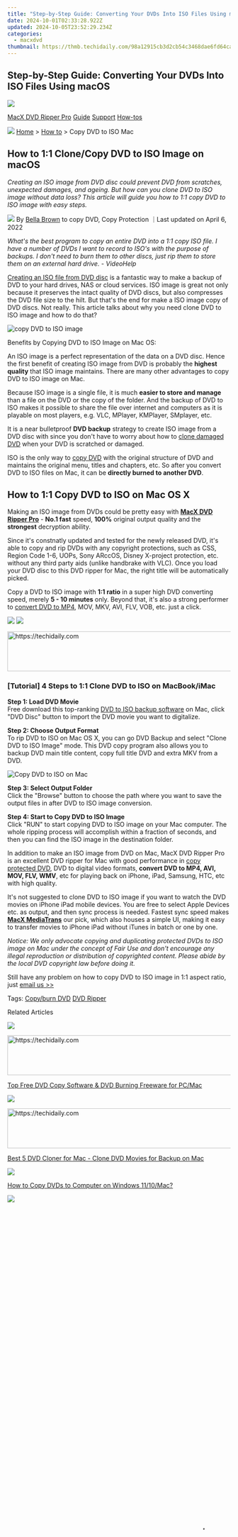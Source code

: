 ```yaml
---
title: "Step-by-Step Guide: Converting Your DVDs Into ISO Files Using macOS"
date: 2024-10-01T02:33:28.922Z
updated: 2024-10-05T23:52:29.234Z
categories:
  - macxdvd
thumbnail: https://thmb.techidaily.com/98a12915cb3d2cb54c3468dae6fd64cafa98af7144806238fd48ac7236bdda16.jpg
---
```


## Step-by-Step Guide: Converting Your DVDs Into ISO Files Using macOS

[![](https://www.macxdvd.com/mac-dvd-video-converter-how-to/../image-style/new-seo/icon12.png)](https://tools.techidaily.com/macxdvd/products/)

[MacX DVD Ripper Pro](https://tools.techidaily.com/macxdvd/products/) [Guide](https://tools.techidaily.com/macxdvd/products/) [Support](https://tools.techidaily.com/macxdvd/products/) [How-tos](https://tools.techidaily.com/macxdvd/products/) 

![](https://www.macxdvd.com/mac-dvd-video-converter-how-to/../image-style/new-seo/icon7.png) [Home](https://tools.techidaily.com/macxdvd/products/) \> [How to](https://tools.techidaily.com/macxdvd/products/) \> Copy DVD to ISO Mac

## How to 1:1 Clone/Copy DVD to ISO Image on macOS 

_Creating an ISO image from DVD disc could prevent DVD from scratches, unexpected damages, and ageing. But how can you clone DVD to ISO image without data loss? This article will guide you how to 1:1 copy DVD to ISO image with easy steps._ 

![](https://www.macxdvd.com/mac-dvd-video-converter-how-to/../image-style/new-seo/icon6.png) By [Bella Brown](https://www.linkedin.com/in/bella-brown-920145104/) to copy DVD, Copy Protection ｜Last updated on April 6, 2022

_What's the best program to copy an entire DVD into a 1:1 copy ISO file. I have a number of DVDs I want to record to ISO's with the purpose of backups. I don't need to burn them to other discs, just rip them to store them on an external hard drive. - VideoHelp_

[Creating an ISO file from DVD disc](https://tools.techidaily.com/macxdvd/products/) is a fantastic way to make a backup of DVD to your hard drives, NAS or cloud services. ISO image is great not only because it preserves the intact quality of DVD discs, but also compresses the DVD file size to the hilt. But that's the end for make a ISO image copy of DVD discs. Not really. This article talks about why you need clone DVD to ISO image and how to do that? 

![copy DVD to ISO image](https://www.macxdvd.com/mac-dvd-video-converter-how-to/article-image/dvd-to-iso-image.png)

Benefits by Copying DVD to ISO Image on Mac OS: 

An ISO image is a perfect representation of the data on a DVD disc. Hence the first benefit of creating ISO image from DVD is probably the **highest quality** that ISO image maintains. There are many other advantages to copy DVD to ISO image on Mac.

Because ISO image is a single file, it is much **easier to store and manage** than a file on the DVD or the copy of the folder. And the backup of DVD to ISO makes it possible to share the file over internet and computers as it is playable on most players, e.g. VLC, MPlayer, KMPlayer, SMplayer, etc. 

It is a near bulletproof **DVD backup** strategy to create ISO image from a DVD disc with since you don't have to worry about how to [clone damaged DVD](https://tools.techidaily.com/macxdvd/products/) when your DVD is scratched or damaged. 

ISO is the only way to [copy DVD](https://tools.techidaily.com/macxdvd/products/) with the original structure of DVD and maintains the original menu, titles and chapters, etc. So after you convert DVD to ISO files on Mac, it can be **directly burned to another DVD**. 

## How to 1:1 Copy DVD to ISO on Mac OS X 

Making an ISO image from DVDs could be pretty easy with [**MacX DVD Ripper Pro**](https://tools.techidaily.com/macxdvd/products/) \- **No.1 fast** speed, **100%** original output quality and the **strongest** decryption ability. 

Since it's constnatly updated and tested for the newly released DVD, it's able to copy and rip DVDs with any copyright protections, such as CSS, Region Code 1-6, UOPs, Sony ARccOS, Disney X-project protection, etc. without any third party aids (unlike handbrake with VLC). Once you load your DVD disc to this DVD ripper for Mac, the right title will be automatically picked.

 Copy a DVD to ISO image with **1:1 ratio** in a super high DVD converting speed, merely **5 - 10 minutes** only. Beyond that, it's also a strong performer to [convert DVD to MP4](https://tools.techidaily.com/macxdvd/products/), MOV, MKV, AVI, FLV, VOB, etc. just a click.

[![](https://www.macxdvd.com/mac-dvd-video-converter-how-to/../image-style/new-seo/btn-mac.png)](https://tools.techidaily.com/macxdvd/products/) [![](https://www.macxdvd.com/mac-dvd-video-converter-how-to/../image-style/new-seo/btn-win.png)](https://tools.techidaily.com/macxdvd/products/) 

<!-- affiliate ads begin -->
<a href="https://aligracehair.sjv.io/c/5597632/1948895/19272" target="_top" id="1948895">
  <img src="//a.impactradius-go.com/display-ad/19272-1948895" border="0" alt="https://techidaily.com" width="728" height="90"/>
</a>
<img height="0" width="0" src="https://aligracehair.sjv.io/i/5597632/1948895/19272" style="position:absolute;visibility:hidden;" border="0" />
<!-- affiliate ads end -->

### \[Tutorial\] 4 Steps to 1:1 Clone DVD to ISO on MacBook/iMac 

**Step 1: Load DVD Movie**  
 Free download this top-ranking [DVD to ISO backup software](https://tools.techidaily.com/macxdvd/products/) on Mac, click "DVD Disc" button to import the DVD movie you want to digitalize.

**Step 2: Choose Output Format**  
 To rip DVD to ISO on Mac OS X, you can go DVD Backup and select "Clone DVD to ISO Image" mode. This DVD copy program also allows you to backup DVD main title content, copy full title DVD and extra MKV from a DVD. 

![Copy DVD to ISO on Mac](https://www.macxdvd.com/mac-dvd-video-converter-how-to/article-image/zxh-mdrp-061702.jpg)

**Step 3: Select Output Folder**  
Click the "Browse" button to choose the path where you want to save the output files in after DVD to ISO image conversion.

**Step 4: Start to Copy DVD to ISO Image**   
 Click "RUN" to start copying DVD to ISO image on your Mac computer. The whole ripping process will accomplish within a fraction of seconds, and then you can find the ISO image in the destination folder.

In addition to make an ISO image from DVD on Mac, MacX DVD Ripper Pro is an excellent DVD ripper for Mac with good performance in [copy protected DVD](https://tools.techidaily.com/macxdvd/products/), DVD to digital video formats, **convert DVD to MP4, AVI, MOV, FLV, WMV**, etc for playing back on iPhone, iPad, Samsung, HTC, etc with high quality. 

It's not suggested to clone DVD to ISO image if you want to watch the DVD movies on iPhone iPad mobile devices. You are free to select Apple Devices etc. as output, and then sync process is needed. Fastest sync speed makes **[MacX MediaTrans](https://tools.techidaily.com/macxdvd/products/)** our pick, which also houses a simple UI, making it easy to transfer movies to iPhone iPad without iTunes in batch or one by one. 

_Notice: We only advocate copying and duplicating protected DVDs to ISO image on Mac under the concept of Fair Use and don't encourage any illegal reproduction or distribution of copyrighted content. Please abide by the local DVD copyright law before doing it._ 

 Still have any problem on how to copy DVD to ISO image in 1:1 aspect ratio, just [email us >>](https://tools.techidaily.com/macxdvd/products/)

 Tags: [Copy/burn DVD](https://tools.techidaily.com/macxdvd/products/) [DVD Ripper](https://tools.techidaily.com/macxdvd/products/) 

Related Articles

![](https://www.macxdvd.com/mac-dvd-video-converter-how-to/../image-style/new-seo/pic7.jpg)

<!-- affiliate ads begin -->
<a href="https://aligracehair.sjv.io/c/5597632/1975807/19272" target="_top" id="1975807">
  <img src="//a.impactradius-go.com/display-ad/19272-1975807" border="0" alt="https://techidaily.com" width="728" height="90"/>
</a>
<img height="0" width="0" src="https://aligracehair.sjv.io/i/5597632/1975807/19272" style="position:absolute;visibility:hidden;" border="0" />
<!-- affiliate ads end -->

[Top Free DVD Copy Software & DVD Burning Freeware for PC/Mac](https://tools.techidaily.com/macxdvd/products/) 

![](https://www.macxdvd.com/mac-dvd-video-converter-how-to/../image-style/new-seo/pic6.jpg)

<!-- affiliate ads begin -->
<a href="https://appsumo.8odi.net/c/5597632/2123749/7443" target="_top" id="2123749">
  <img src="//a.impactradius-go.com/display-ad/7443-2123749" border="0" alt="https://techidaily.com" width="728" height="90"/>
</a>
<img height="0" width="0" src="https://appsumo.8odi.net/i/5597632/2123749/7443" style="position:absolute;visibility:hidden;" border="0" />
<!-- affiliate ads end -->

[Best 5 DVD Cloner for Mac - Clone DVD Movies for Backup on Mac](https://tools.techidaily.com/macxdvd/products/) 

![](https://www.macxdvd.com/mac-dvd-video-converter-how-to/../image-style/new-seo/pic5.jpg)

[How to Copy DVDs to Computer on Windows 11/10/Mac?](https://tools.techidaily.com/macxdvd/products/) 

![](https://www.macxdvd.com/mac-dvd-video-converter-how-to/../image-style/new-seo/pic4.jpg)

<!-- affiliate ads begin -->
<span id="1531879">
					<video width="864" height="1536" style="cursor:pointer"
           poster="//a.impactradius-go.com/display-clicktoplayimage/1531879.png"
           onclick="if(!this.playClicked){this.play();this.setAttribute('controls',true);this.playClicked=true;}">
	   <source src="//a.impactradius-go.com/display-ad/16446-1531879">
	   <img src="//a.impactradius-go.com/display-clicktoplayimage/1531879.png" style="border: none; height: 100%; width: 100%; object-fit: contain">
	</video>
	<div style="width:540px;text-align:center"><a href="javascript:window.open(decodeURIComponent('https%3A%2F%2Flaganoo.pxf.io%2Fc%2F5597632%2F1531879%2F16446'), '_blank');void(0);">Click here</a></div>
</span>
<img height="0" width="0" src="https://imp.pxf.io/i/5597632/1531879/16446" style="position:absolute;visibility:hidden;" border="0" />
<!-- affiliate ads end -->

[How to Copy and Rip DVD to iMac 4K/5K with Ease](https://tools.techidaily.com/macxdvd/products/) 

![](https://www.macxdvd.com/mac-dvd-video-converter-how-to/../image-style/new-seo/pic3.jpg)

 \[Guide\] Copy DVD to Hard Drive, Computer or External Hard Drive 

![](https://www.macxdvd.com/mac-dvd-video-converter-how-to/../image-style/new-seo/pic2.jpg)

 How to Save DVD to Computer in Digital Formats without Quality Loss

![Digiarty Software](https://www.macxdvd.com/mac-dvd-video-converter-how-to/../icon/logo.png) 

Digiarty Software, Inc. (MacXDVD) is a leader in delivering stable multimedia software applications for worldwide users since its establishment in 2006.

<!-- affiliate ads begin -->
<a href="https://appsumo.8odi.net/c/5597632/2044585/7443" target="_top" id="2044585">
  <img src="//a.impactradius-go.com/display-ad/7443-2044585" border="0" alt="https://techidaily.com" width="728" height="90"/>
</a>
<img height="0" width="0" src="https://appsumo.8odi.net/i/5597632/2044585/7443" style="position:absolute;visibility:hidden;" border="0" />
<!-- affiliate ads end -->

### Hot Products

* [MacX DVD Ripper Pro](https://tools.techidaily.com/macxdvd/products/)
* [MacX Video Converter Pro](https://tools.techidaily.com/macxdvd/products/)
* [MacX MediaTrans](https://tools.techidaily.com/macxdvd/products/)

### Tips and Tricks

* [DVD Topics >>](https://tools.techidaily.com/macxdvd/products/)
* [Video Solutions >>](https://tools.techidaily.com/macxdvd/products/)
* [Data Transfer >>](https://tools.techidaily.com/macxdvd/products/)
* [Online Video >>](https://tools.techidaily.com/macxdvd/products/)
* [Hot Topics >>](https://tools.techidaily.com/macxdvd/products/)

### Company

* [About Us >>](https://tools.techidaily.com/macxdvd/products/)
* [Tech & Sales FAQ >>](https://tools.techidaily.com/macxdvd/products/)
* [User Guides >>](https://tools.techidaily.com/macxdvd/products/)
* [Contact Us >>](https://tools.techidaily.com/macxdvd/products/)
* [Partner >>](https://tools.techidaily.com/macxdvd/products/)

[Home](https://tools.techidaily.com/macxdvd/products/) | [About](https://tools.techidaily.com/macxdvd/products/) | [Site Map](https://tools.techidaily.com/macxdvd/products/) | [Privacy Policy](https://tools.techidaily.com/macxdvd/products/) | [Terms and Conditions](https://tools.techidaily.com/macxdvd/products/) | [License Agreement](https://tools.techidaily.com/macxdvd/products/) | [Resource](https://tools.techidaily.com/macxdvd/products/) | [News](https://tools.techidaily.com/macxdvd/products/) | [Contact Us](https://tools.techidaily.com/macxdvd/products/)

Copyright © 2024 Digiarty Software, Inc (MacXDVD). All rights reserved

Apple, the Apple logo, Mac, iPhone, iPad, iPod and iTunes are trademarks of Apple Inc, registered in the U.S. and other countries.  
Digiarty Software is not developed by or affiliated with Apple Inc.

<ins class="adsbygoogle"
     style="display:block"
     data-ad-format="autorelaxed"
     data-ad-client="ca-pub-7571918770474297"
     data-ad-slot="1223367746"></ins>

<ins class="adsbygoogle"
     style="display:block"
     data-ad-client="ca-pub-7571918770474297"
     data-ad-slot="8358498916"
     data-ad-format="auto"
     data-full-width-responsive="true"></ins>

<span class="atpl-alsoreadstyle">Also read:</span>
<div><ul>
<li><a href="https://snapchat-videos.techidaily.com/new-make-every-interaction-count-how-to-add-and-share-gifs-on-snapchat/"><u>[New] Make Every Interaction Count How to Add and Share GIFs on Snapchat</u></a></li>
<li><a href="https://instagram-video-recordings.techidaily.com/updated-2024-approved-instas-tunes-ownership-and-legalities/"><u>[Updated] 2024 Approved Insta's Tunes Ownership & Legalities</u></a></li>
<li><a href="https://fox-direct.techidaily.com/2024-approved-leaders-of-the-digital-age-videoaudio-innovators-index/"><u>2024 Approved Leaders of the Digital Age Video/Audio Innovators Index</u></a></li>
<li><a href="https://discover-amazing.techidaily.com/dvdwindows10112/"><u>最新DVD編集技術ガイド：Windows10/11用の上位2つの編集プログラムを見てみよう</u></a></li>
<li><a href="https://location-fake.techidaily.com/a-detailed-guide-on-faking-your-location-in-mozilla-firefox-on-realme-c67-5g-drfone-by-drfone-virtual-android/"><u>A Detailed Guide on Faking Your Location in Mozilla Firefox On Realme C67 5G | Dr.fone</u></a></li>
<li><a href="https://discover-amazing.techidaily.com/dvdiso/"><u>DVDディスクからISO画像への変換手順</u></a></li>
<li><a href="https://discover-amazing.techidaily.com/expert-strategies-for-quick-and-easy-mov-file-transformation-into-mp3-format-on-mac-devices/"><u>Expert Strategies for Quick and Easy MOV File Transformation Into MP3 Format on Mac Devices</u></a></li>
<li><a href="https://android-unlock.techidaily.com/how-can-we-unlock-our-motorola-moto-g-stylus-5g-2023-phone-screen-by-drfone-android/"><u>How Can We Unlock Our Motorola Moto G Stylus 5G (2023) Phone Screen?</u></a></li>
<li><a href="https://android-location-track.techidaily.com/how-to-track-a-lost-tecno-spark-20-pro-for-free-drfone-by-drfone-virtual-android/"><u>How to Track a Lost Tecno Spark 20 Pro for Free? | Dr.fone</u></a></li>
<li><a href="https://youtube-stream.techidaily.com/in-2024-from-free-to-fiscal-determining-view-counts-for-youtube-earnings/"><u>In 2024, From Free to Fiscal Determining View Counts for YouTube Earnings</u></a></li>
<li><a href="https://on-screen-recording.techidaily.com/optimizing-online-team-discussions-for-2024/"><u>Optimizing Online Team Discussions for 2024</u></a></li>
<li><a href="https://discover-amazing.techidaily.com/speed-up-conversions-harness-the-power-of-winxvideo-ais-gpu-acceleration-for-videoaudio-editing/"><u>Speed Up Conversions: Harness the Power of WinxVideo AI's GPU Acceleration for Video/Audio Editing</u></a></li>
<li><a href="https://discover-amazing.techidaily.com/tecnologia-inteligente-al-alcance-licencia-completa-de-winxvideo-ai-y-sus-nueva-actualizacion-sin-costo/"><u>Tecnología Inteligente Al Alcance: Licencia Completa De Winxvideo AI Y Sus Nueva Actualización Sin Costo</u></a></li>
<li><a href="https://discover-amazing.techidaily.com/top-free-tools-for-dvd-to-mp3-conversion-without-compromising-quality/"><u>Top Free Tools for DVD-to-MP3 Conversion without Compromising Quality</u></a></li>
</ul></div>

